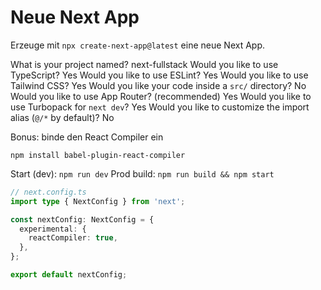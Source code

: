 # Neue Next App

Erzeuge mit `npx create-next-app@latest` eine neue Next App.

What is your project named? next-fullstack
Would you like to use TypeScript? Yes
Would you like to use ESLint? Yes
Would you like to use Tailwind CSS? Yes
Would you like your code inside a `src/` directory? No
Would you like to use App Router? (recommended) Yes
Would you like to use Turbopack for `next dev`? Yes
Would you like to customize the import alias (`@/*` by default)? No

Bonus: binde den React Compiler ein

`npm install babel-plugin-react-compiler`

Start (dev): `npm run dev`
Prod build: `npm run build && npm start`

```ts
// next.config.ts
import type { NextConfig } from 'next';

const nextConfig: NextConfig = {
  experimental: {
    reactCompiler: true,
  },
};

export default nextConfig;
```
